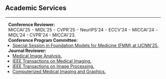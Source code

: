 ## Academic Services
---

<h4 style="margin:0 10px 0;">Conference Reviewer:</h4>
<div style="text-align: justify; margin:0 10px 0;">
MICCAI'25 - MIDL'25 - CVPR'25 - NeurIPS'24 - ECCV'24 - MICCAI'24 - MIDL'24 - CVPR'24 - MICCAI'23.
</div>

<h4 style="margin:0 10px 0;">Conference Program Committee:</h4>
<ul style="margin:0 0 0px;">
  <li>
  <a href="https://sites.google.com/view/fmmedicine/organizing-committee"><autocolor>Special Session in Foundation Models for Medicine (FMM) at IJCNN'25.</autocolor></a>
  </li>
</ul>

<h4 style="margin:0 10px 0;">Journal Reviewer:</h4>
<ul style="margin:0 0 0px;">
  <li><a href="https://www.sciencedirect.com/journal/medical-image-analysis"><autocolor>Medical Image Analysis.</autocolor></a></li>
  <li><a href="https://ieeexplore.ieee.org/xpl/RecentIssue.jsp?punumber=42"><autocolor>IEEE Transactions on Medical Imaging.</autocolor></a></li>
  <li><a href="https://ieeexplore.ieee.org/xpl/RecentIssue.jsp?punumber=83"><autocolor>IEEE Transactions on Image Processing.</autocolor></a></li>
  <li><a href="https://www.sciencedirect.com/journal/computerized-medical-imaging-and-graphics"><autocolor>Computerized Medical Imaging and Graphics.</autocolor></a></li>
</ul>
